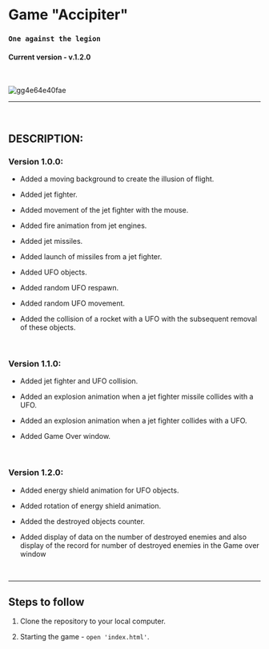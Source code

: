 # Game "Accipiter"

### `One against the legion`

#### Сurrent version - v.1.2.0

<br>

![gg4e64e40fae](https://github.com/VKohut1807/Accipiter-vanilla_js-/assets/48514587/473986c5-27eb-4805-b2bb-a4382ff1a983)

---

<br>

## DESCRIPTION:

### Version 1.0.0:

- Added a moving background to create the illusion of flight.

- Added jet fighter.

- Added movement of the jet fighter with the mouse.

- Added fire animation from jet engines.

- Added jet missiles.

- Added launch of missiles from a jet fighter.

- Added UFO objects.

- Added random UFO respawn.

- Added random UFO movement.

- Added the collision of a rocket with a UFO with the subsequent removal of these objects.

<br>

### Version 1.1.0:

- Added jet fighter and UFO collision.

- Added an explosion animation when a jet fighter missile collides with a UFO.

- Added an explosion animation when a jet fighter collides with a UFO.

- Added Game Over window.

<br>

### Version 1.2.0:

- Added energy shield animation for UFO objects.

- Added rotation of energy shield animation.

- Added the destroyed objects counter.

- Added display of data on the number of destroyed enemies and also display of the record for
  number of destroyed enemies in the Game over window

<br>

---

## Steps to follow

1. Clone the repository to your local computer.

2. Starting the game - `open 'index.html'`.
